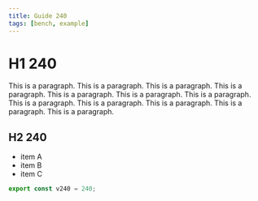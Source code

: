 ```yaml
---
title: Guide 240
tags: [bench, example]
---
```


# H1 240

This is a paragraph. This is a paragraph. This is a paragraph. This is a paragraph. This is a paragraph. This is a paragraph. This is a paragraph. This is a paragraph. This is a paragraph. This is a paragraph. This is a paragraph. This is a paragraph. 

## H2 240

- item A
- item B
- item C

```ts
export const v240 = 240;
```